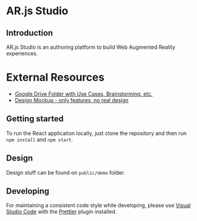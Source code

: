 # AR.js Studio

## Introduction

AR.js Studio is an authoring platform to build Web Augmented Reality experiences.

# External Resources

* [Google Drive Folder with Use Cases, Brainstorming, etc.](https://drive.google.com/open?id=1r2nJA8gfxFkty85DjPGUq56SOqNf0BsF)
* [Design Mockup - only features, no real design](https://whimsical.com/D688LzTQQRyKESzRu1U4Au)

## Getting started

To run the React application locally, just clone the repository and then run `npm install` and `npm start`.

## Design

Design stuff can be found on `public/demo` folder.

## Developing

For maintaining a consistent code style while developing, please use
[Visual Studio Code](https://code.visualstudio.com/) with the
[Prettier](https://marketplace.visualstudio.com/items?itemName=esbenp.prettier-vscode) plugin
installed.

